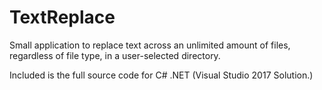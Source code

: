 # TextReplace
Small application to replace text across an unlimited amount of files, regardless of file type, in a user-selected directory.

Included is the full source code for C# .NET (Visual Studio 2017 Solution.)
